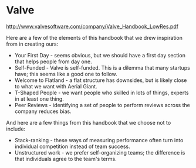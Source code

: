 Valve
=====

http://www.valvesoftware.com/company/Valve_Handbook_LowRes.pdf

Here are a few of the elements of this handbook that we drew inspiration from in creating ours:
* Your First Day - seems obvious, but we should have a first day section that helps people from day one.
* Self-Funded - Valve is self-funded. This is a dilemma that many startups have; this seems like a good one to follow.
* Welcome to Flatland - a flat structure has downsides, but is likely close to what we want with Aerial Giant.
* T-Shaped People - we want people who skilled in lots of things, experts in at least one thing.
* Peer Reviews - identifying a set of people to perform reviews across the company reduces bias.

And here are a few things from this handbook that we choose not to include:
* Stack-ranking - these ways of measuring performance often turn into individual competition instead of team success.
* Unstructured work - we prefer self-organizing teams; the difference is that individuals agree to the team's terms.
